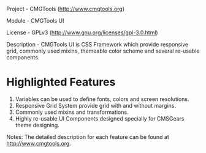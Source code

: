 Project 	- CMGTools (http://www.cmgtools.org)

Module  	- CMGTools UI

License 	- GPLv3 (http://www.gnu.org/licenses/gpl-3.0.html)

Description - CMGTools UI is CSS Framework which provide responsive grid, commonly used mixins, themeable color scheme and several re-usable components.

Highlighted Features
=========================================
1. Variables can be used to define fonts, colors and screen resolutions.
2. Responsive Grid System provide grid with and without margins.
3. Commonly used mixins and transformations.
4. Highly re-usable UI Components designed specially for CMSGears theme designing.

Notes: The detailed description for each feature can be found at http://www.cmgtools.org.